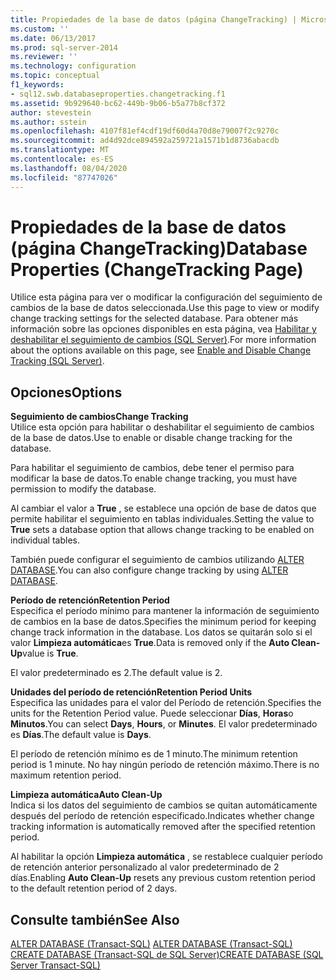 ```yaml
---
title: Propiedades de la base de datos (página ChangeTracking) | Microsoft Docs
ms.custom: ''
ms.date: 06/13/2017
ms.prod: sql-server-2014
ms.reviewer: ''
ms.technology: configuration
ms.topic: conceptual
f1_keywords:
- sql12.swb.databaseproperties.changetracking.f1
ms.assetid: 9b929640-bc62-449b-9b06-b5a77b8cf372
author: stevestein
ms.author: sstein
ms.openlocfilehash: 4107f81ef4cdf19df60d4a70d8e79007f2c9270c
ms.sourcegitcommit: ad4d92dce894592a259721a1571b1d8736abacdb
ms.translationtype: MT
ms.contentlocale: es-ES
ms.lasthandoff: 08/04/2020
ms.locfileid: "87747026"
---
```

# <a name="database-properties-changetracking-page"></a><span data-ttu-id="ba5fa-102">Propiedades de la base de datos (página ChangeTracking)</span><span class="sxs-lookup"><span data-stu-id="ba5fa-102">Database Properties (ChangeTracking Page)</span></span>
  <span data-ttu-id="ba5fa-103">Utilice esta página para ver o modificar la configuración del seguimiento de cambios de la base de datos seleccionada.</span><span class="sxs-lookup"><span data-stu-id="ba5fa-103">Use this page to view or modify change tracking settings for the selected database.</span></span> <span data-ttu-id="ba5fa-104">Para obtener más información sobre las opciones disponibles en esta página, vea [Habilitar y deshabilitar el seguimiento de cambios &#40;SQL Server&#41;](../track-changes/enable-and-disable-change-tracking-sql-server.md).</span><span class="sxs-lookup"><span data-stu-id="ba5fa-104">For more information about the options available on this page, see [Enable and Disable Change Tracking &#40;SQL Server&#41;](../track-changes/enable-and-disable-change-tracking-sql-server.md).</span></span>  
  
## <a name="options"></a><span data-ttu-id="ba5fa-105">Opciones</span><span class="sxs-lookup"><span data-stu-id="ba5fa-105">Options</span></span>  
 <span data-ttu-id="ba5fa-106">**Seguimiento de cambios**</span><span class="sxs-lookup"><span data-stu-id="ba5fa-106">**Change Tracking**</span></span>  
 <span data-ttu-id="ba5fa-107">Utilice esta opción para habilitar o deshabilitar el seguimiento de cambios de la base de datos.</span><span class="sxs-lookup"><span data-stu-id="ba5fa-107">Use to enable or disable change tracking for the database.</span></span>  
  
 <span data-ttu-id="ba5fa-108">Para habilitar el seguimiento de cambios, debe tener el permiso para modificar la base de datos.</span><span class="sxs-lookup"><span data-stu-id="ba5fa-108">To enable change tracking, you must have permission to modify the database.</span></span>  
  
 <span data-ttu-id="ba5fa-109">Al cambiar el valor a **True** , se establece una opción de base de datos que permite habilitar el seguimiento en tablas individuales.</span><span class="sxs-lookup"><span data-stu-id="ba5fa-109">Setting the value to **True** sets a database option that allows change tracking to be enabled on individual tables.</span></span>  
  
 <span data-ttu-id="ba5fa-110">También puede configurar el seguimiento de cambios utilizando [ALTER DATABASE](/sql/t-sql/statements/alter-database-transact-sql).</span><span class="sxs-lookup"><span data-stu-id="ba5fa-110">You can also configure change tracking by using [ALTER DATABASE](/sql/t-sql/statements/alter-database-transact-sql).</span></span>  
  
 <span data-ttu-id="ba5fa-111">**Período de retención**</span><span class="sxs-lookup"><span data-stu-id="ba5fa-111">**Retention Period**</span></span>  
 <span data-ttu-id="ba5fa-112">Especifica el período mínimo para mantener la información de seguimiento de cambios en la base de datos.</span><span class="sxs-lookup"><span data-stu-id="ba5fa-112">Specifies the minimum period for keeping change track information in the database.</span></span> <span data-ttu-id="ba5fa-113">Los datos se quitarán solo si el valor **Limpieza automática**es **True**.</span><span class="sxs-lookup"><span data-stu-id="ba5fa-113">Data is removed only if the **Auto Clean-Up**value is **True**.</span></span>  
  
 <span data-ttu-id="ba5fa-114">El valor predeterminado es 2.</span><span class="sxs-lookup"><span data-stu-id="ba5fa-114">The default value is 2.</span></span>  
  
 <span data-ttu-id="ba5fa-115">**Unidades del período de retención**</span><span class="sxs-lookup"><span data-stu-id="ba5fa-115">**Retention Period Units**</span></span>  
 <span data-ttu-id="ba5fa-116">Especifica las unidades para el valor del Período de retención.</span><span class="sxs-lookup"><span data-stu-id="ba5fa-116">Specifies the units for the Retention Period value.</span></span> <span data-ttu-id="ba5fa-117">Puede seleccionar **Días**, **Horas**o **Minutos**.</span><span class="sxs-lookup"><span data-stu-id="ba5fa-117">You can select **Days**, **Hours**, or **Minutes**.</span></span> <span data-ttu-id="ba5fa-118">El valor predeterminado es **Días**.</span><span class="sxs-lookup"><span data-stu-id="ba5fa-118">The default value is **Days**.</span></span>  
  
 <span data-ttu-id="ba5fa-119">El período de retención mínimo es de 1 minuto.</span><span class="sxs-lookup"><span data-stu-id="ba5fa-119">The minimum retention period is 1 minute.</span></span> <span data-ttu-id="ba5fa-120">No hay ningún período de retención máximo.</span><span class="sxs-lookup"><span data-stu-id="ba5fa-120">There is no maximum retention period.</span></span>  
  
 <span data-ttu-id="ba5fa-121">**Limpieza automática**</span><span class="sxs-lookup"><span data-stu-id="ba5fa-121">**Auto Clean-Up**</span></span>  
 <span data-ttu-id="ba5fa-122">Indica si los datos del seguimiento de cambios se quitan automáticamente después del período de retención especificado.</span><span class="sxs-lookup"><span data-stu-id="ba5fa-122">Indicates whether change tracking information is automatically removed after the specified retention period.</span></span>  
  
 <span data-ttu-id="ba5fa-123">Al habilitar la opción **Limpieza automática** , se restablece cualquier período de retención anterior personalizado al valor predeterminado de 2 días.</span><span class="sxs-lookup"><span data-stu-id="ba5fa-123">Enabling **Auto Clean-Up** resets any previous custom retention period to the default retention period of 2 days.</span></span>  
  
## <a name="see-also"></a><span data-ttu-id="ba5fa-124">Consulte también</span><span class="sxs-lookup"><span data-stu-id="ba5fa-124">See Also</span></span>  
 <span data-ttu-id="ba5fa-125">[ALTER DATABASE &#40;Transact-SQL&#41;](/sql/t-sql/statements/alter-database-transact-sql) </span><span class="sxs-lookup"><span data-stu-id="ba5fa-125">[ALTER DATABASE &#40;Transact-SQL&#41;](/sql/t-sql/statements/alter-database-transact-sql) </span></span>  
 [<span data-ttu-id="ba5fa-126">CREATE DATABASE &#40;Transact-SQL de SQL Server&#41;</span><span class="sxs-lookup"><span data-stu-id="ba5fa-126">CREATE DATABASE &#40;SQL Server Transact-SQL&#41;</span></span>](/sql/t-sql/statements/create-database-sql-server-transact-sql)  
  
  
